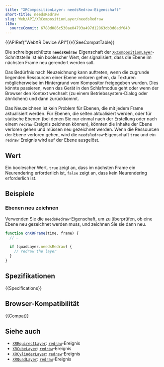 ```yaml
---
title: "XRCompositionLayer: needsRedraw-Eigenschaft"
short-title: needsRedraw
slug: Web/API/XRCompositionLayer/needsRedraw
l10n:
  sourceCommit: 6788d086c530ae04793a497d12863db3d8adf040
---
```


{{APIRef("WebXR Device API")}}{{SeeCompatTable}}

Die schreibgeschützte **`needsRedraw`**-Eigenschaft der [`XRCompositionLayer`](/de/docs/Web/API/XRCompositionLayer)-Schnittstelle ist ein boolescher Wert, der signalisiert, dass die Ebene im nächsten Frame neu gerendert werden soll.

Das Bedürfnis nach Neuzeichnung kann auftreten, wenn die zugrunde liegenden Ressourcen einer Ebene verloren gehen, da Texturen möglicherweise im Hintergrund vom Kompositor freigegeben wurden. Dies könnte passieren, wenn das Gerät in den Schlafmodus geht oder wenn der Browser den Kontext wechselt (zu einem Betriebssystem-Dialog oder ähnlichem) und dann zurückkommt.

Das Neuzeichnen ist kein Problem für Ebenen, die mit jedem Frame aktualisiert werden. Für Ebenen, die selten aktualisiert werden, oder für statische Ebenen (bei denen Sie nur einmal nach der Erstellung oder nach einem `redraw`-Ereignis zeichnen können), könnten die Inhalte der Ebene verloren gehen und müssen neu gezeichnet werden. Wenn die Ressourcen der Ebene verloren gehen, wird die `needsRedraw`-Eigenschaft `true` und ein `redraw`-Ereignis wird auf der Ebene ausgelöst.

## Wert

Ein boolescher Wert. `true` zeigt an, dass im nächsten Frame ein Neurendering erforderlich ist, `false` zeigt an, dass kein Neurendering erforderlich ist.

## Beispiele

### Ebenen neu zeichnen

Verwenden Sie die `needsRedraw`-Eigenschaft, um zu überprüfen, ob eine Ebene neu gezeichnet werden muss, und zeichnen Sie sie dann neu.

```js
function onXRFrame(time, frame) {
  // …

  if (quadLayer.needsRedraw) {
    // redraw the layer
  }
}
```

## Spezifikationen

{{Specifications}}

## Browser-Kompatibilität

{{Compat}}

## Siehe auch

- [`XREquirectLayer`](/de/docs/Web/API/XREquirectLayer): [`redraw`](/de/docs/Web/API/XREquirectLayer/redraw_event)-Ereignis
- [`XRCubeLayer`](/de/docs/Web/API/XRCubeLayer): [`redraw`](/de/docs/Web/API/XRCubeLayer/redraw_event)-Ereignis
- [`XRCylinderLayer`](/de/docs/Web/API/XRCylinderLayer): [`redraw`](/de/docs/Web/API/XRCylinderLayer/redraw_event)-Ereignis
- [`XRQuadLayer`](/de/docs/Web/API/XRQuadLayer): [`redraw`](/de/docs/Web/API/XRQuadLayer/redraw_event)-Ereignis
